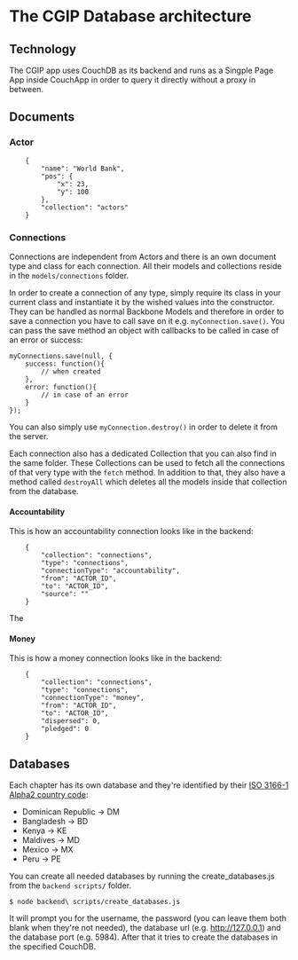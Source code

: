 # The CGIP Database architecture

## Technology

The CGIP app uses CouchDB as its backend and runs as a Singple Page App inside CouchApp in order to query it directly without a proxy in between.

## Documents

### Actor

		{
			"name": "World Bank",
			"pos": {
				"x": 23,
				"y": 100
			},
			"collection": "actors"
		}

### Connections

Connections are independent from Actors and there is an own document type and class for each connection. All their models and collections reside in the `models/connections` folder.

In order to create a connection of any type, simply require its class in your current class and instantiate it by the wished values into the constructor. They can be handled as normal Backbone Models and therefore in order to save a connection you have to call save on it e.g. `myConnection.save()`. You can pass the save method an object with callbacks to be called in case of an error or success:

	myConnections.save(null, {
		success: function(){
			// when created
		},
		error: function(){
			// in case of an error
		}
	});
	
You can also simply use `myConnection.destroy()` in order to delete it from the server.

Each connection also has a dedicated Collection that you can also find in the same folder. These Collections can be used to fetch all the connections of that very type with the `fetch` method. In addition to that, they also have a method called `destroyAll` which deletes all the models inside that collection from the database.

#### Accountability

This is how an accountability connection looks like in the backend:

		{
			"collection": "connections",
			"type": "connections",
			"connectionType": "accountability",
			"from": "ACTOR_ID",
			"to": "ACTOR_ID",
			"source": ""
		}

The 

#### Money

This is how a money connection looks like in the backend:

		{
			"collection": "connections",
			"type": "connections",
			"connectionType": "money",
			"from": "ACTOR_ID",
			"to": "ACTOR_ID",
			"dispersed": 0,
			"pledged": 0
		}

## Databases

Each chapter has its own database and they're identified by their [ISO 3166-1 Alpha2 country code](http://en.wikipedia.org/wiki/ISO_3166-1#Current_codes):

- Dominican Republic -> DM
- Bangladesh -> BD
- Kenya -> KE
- Maldives -> MD
- Mexico -> MX
- Peru -> PE

You can create all needed databases by running the create_databases.js from the `backend scripts/` folder. 

`$ node backend\ scripts/create_databases.js`

It will prompt you for the username, the password (you can leave them both blank when they're not needed), the database url (e.g. http://127.0.0.1) and the database port (e.g. 5984). After that it tries to create the databases in the specified CouchDB.